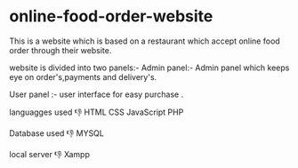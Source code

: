 # online-food-order-website
This is a website which is based on a restaurant which accept online food order through their website.

website is divided into two panels:-
Admin panel:- Admin panel which keeps eye on order's,payments and delivery's.

User panel :- user interface for easy purchase .

languagges used 👎
HTML
CSS
JavaScript
PHP

Database used 👎
MYSQL

local server 👎
Xampp
